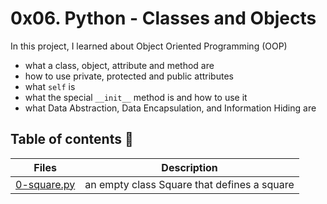 # 0x06. Python - Classes and Objects

In this project, I learned about Object Oriented Programming (OOP)
- what a class, object, attribute and method are
- how to use private, protected and public attributes
- what `self` is
- what the special `__init__` method is and how to use it
- what Data Abstraction, Data Encapsulation, and Information Hiding are



## Table of contents :book:
Files | Description
----- | -----------
[0-square.py](./0-square.py) | an empty class Square that defines a square

